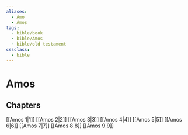 ```yaml
---
aliases:
  - Amo
  - Amos
tags:
  - bible/book
  - bible/Amos
  - bible/old testament
cssclass:
  - bible
---
```


# Amos

## Chapters

[[Amos 1|1]]
[[Amos 2|2]]
[[Amos 3|3]]
[[Amos 4|4]]
[[Amos 5|5]]
[[Amos 6|6]]
[[Amos 7|7]]
[[Amos 8|8]]
[[Amos 9|9]]
